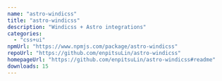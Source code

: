 ```yaml
---
name: "astro-windicss"
title: "astro-windicss"
description: "Windicss + Astro integrations"
categories:
  - "css+ui"
npmUrl: "https://www.npmjs.com/package/astro-windicss"
repoUrl: "https://github.com/enpitsuLin/astro-windicss"
homepageUrl: "https://github.com/enpitsuLin/astro-windicss#readme"
downloads: 15
---
```


